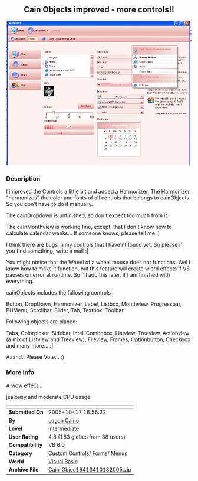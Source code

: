 ﻿<div align="center">

## Cain Objects improved \- more controls\!\!

<img src="PIC200510183958494.jpg">
</div>

### Description

I improved the Controls a little bit and added a Harmonizer. The Harmonizer "harmonizes" the color and fonts of all controls that belongs to cainObjects. So you don't have to do it manually.

The cainDropdown is unfinished, so don't expect too much from it.

The cainMonthview is working fine, except, that I don't know how to calculate calendar weeks... If someone knows, please tell me :)

I think there are bugs in my controls that I have'nt found yet. So please if you find something, write a mail :]

You might notice that the Wheel of a wheel mouse does not functions. Wel I know how to make it function, but this feature will create wierd effects if VB pauses on error at runtime. So I'll add this later, if I am finished with everything.

cainObjects includes the following controls

Button, DropDown, Harmonizer, Label, Listbox, Monthview, Progressbar, PUMenu, Scrollbar, Slider, Tab, Textbox, Toolbar

Following objects are planed:

Tabs, Colorpicker, Sidebar, IntelliCombobox, Listview, Treeview, Actionview (a mix of Listview and Treeview), Fileview, Frames, Optionbutton, Checkbox and many more... :]

Aaand.. Please Vote... :)
 
### More Info
 
A wow effect...

jealousy and moderate CPU usage


<span>             |<span>
---                |---
**Submitted On**   |2005-10-17 16:56:22
**By**             |[Logan Caino](https://github.com/Planet-Source-Code/PSCIndex/blob/master/ByAuthor/logan-caino.md)
**Level**          |Intermediate
**User Rating**    |4.8 (183 globes from 38 users)
**Compatibility**  |VB 6\.0
**Category**       |[Custom Controls/ Forms/  Menus](https://github.com/Planet-Source-Code/PSCIndex/blob/master/ByCategory/custom-controls-forms-menus__1-4.md)
**World**          |[Visual Basic](https://github.com/Planet-Source-Code/PSCIndex/blob/master/ByWorld/visual-basic.md)
**Archive File**   |[Cain\_Objec19413410182005\.zip](https://github.com/Planet-Source-Code/logan-caino-cain-objects-improved-more-controls__1-62801/archive/master.zip)








